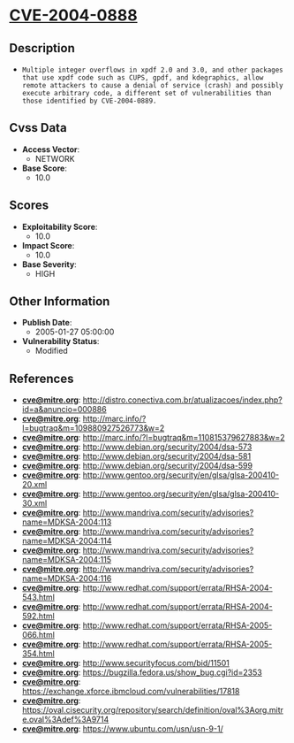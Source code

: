 
# [CVE-2004-0888](http://distro.conectiva.com.br/atualizacoes/index.php?id=a&anuncio=000886)

## Description

- `Multiple integer overflows in xpdf 2.0 and 3.0, and other packages that use xpdf code such as CUPS, gpdf, and kdegraphics, allow remote attackers to cause a denial of service (crash) and possibly execute arbitrary code, a different set of vulnerabilities than those identified by CVE-2004-0889.`

## Cvss Data

- **Access Vector**:
  - NETWORK
- **Base Score**:
  - 10.0

## Scores

- **Exploitability Score**:
  - 10.0
- **Impact Score**:
  - 10.0
- **Base Severity**:
  - HIGH

## Other Information

- **Publish Date**:
  - 2005-01-27 05:00:00
- **Vulnerability Status**:
  - Modified

## References

- **cve@mitre.org**: http://distro.conectiva.com.br/atualizacoes/index.php?id=a&anuncio=000886
- **cve@mitre.org**: http://marc.info/?l=bugtraq&m=109880927526773&w=2
- **cve@mitre.org**: http://marc.info/?l=bugtraq&m=110815379627883&w=2
- **cve@mitre.org**: http://www.debian.org/security/2004/dsa-573
- **cve@mitre.org**: http://www.debian.org/security/2004/dsa-581
- **cve@mitre.org**: http://www.debian.org/security/2004/dsa-599
- **cve@mitre.org**: http://www.gentoo.org/security/en/glsa/glsa-200410-20.xml
- **cve@mitre.org**: http://www.gentoo.org/security/en/glsa/glsa-200410-30.xml
- **cve@mitre.org**: http://www.mandriva.com/security/advisories?name=MDKSA-2004:113
- **cve@mitre.org**: http://www.mandriva.com/security/advisories?name=MDKSA-2004:114
- **cve@mitre.org**: http://www.mandriva.com/security/advisories?name=MDKSA-2004:115
- **cve@mitre.org**: http://www.mandriva.com/security/advisories?name=MDKSA-2004:116
- **cve@mitre.org**: http://www.redhat.com/support/errata/RHSA-2004-543.html
- **cve@mitre.org**: http://www.redhat.com/support/errata/RHSA-2004-592.html
- **cve@mitre.org**: http://www.redhat.com/support/errata/RHSA-2005-066.html
- **cve@mitre.org**: http://www.redhat.com/support/errata/RHSA-2005-354.html
- **cve@mitre.org**: http://www.securityfocus.com/bid/11501
- **cve@mitre.org**: https://bugzilla.fedora.us/show_bug.cgi?id=2353
- **cve@mitre.org**: https://exchange.xforce.ibmcloud.com/vulnerabilities/17818
- **cve@mitre.org**: https://oval.cisecurity.org/repository/search/definition/oval%3Aorg.mitre.oval%3Adef%3A9714
- **cve@mitre.org**: https://www.ubuntu.com/usn/usn-9-1/
